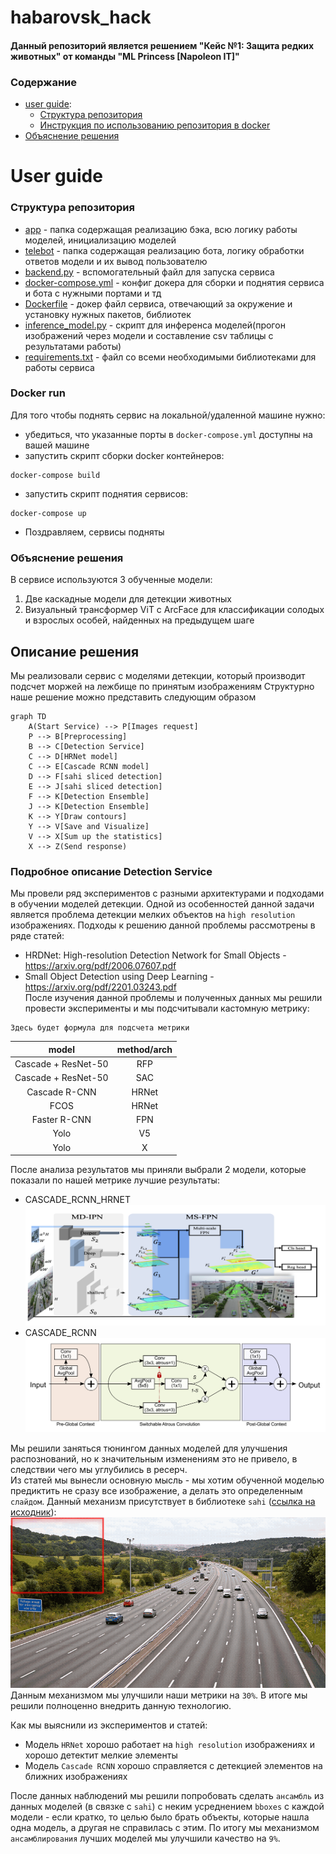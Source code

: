 # habarovsk_hack
#### Данный репозиторий является решением "Кейс №1: Защита редких животных" от команды "ML Princess [Napoleon IT]"

### Содержание
- [user guide](#user-guide):
    * [Структура репозитория](#структура-репозитория)
    * [Инструкция по использованию репозитория в docker](#docker-run)
- [Объяснение решения](#объяснение-решения)


# User guide
### Структура репозитория
- [app](./app/) - папка содержащая реализацию бэка, всю логику работы моделей, инициализацию моделей
- [telebot](./telebot/) - папка содержащая реализацию бота, логику обработки ответов модели и их вывод пользователю
- [backend.py](backend.py) - вспомогательный файл для запуска сервиса
- [docker-compose.yml](docker-compose.yml) - конфиг докера для сборки и поднятия сервиса и бота с нужными портами и тд
- [Dockerfile](Dockerfile) - докер файл сервиса, отвечающий за окружение и установку нужных пакетов, библиотек
- [inference_model.py](inference.py) - скрипт для инференса моделей(прогон изображений через модели и составление csv таблицы с результатами работы)
- [requirements.txt](requirements.txt) - файл со всеми необходимыми библиотеками для работы сервиса
### Docker run
Для того чтобы поднять сервис на локальной/удаленной машине нужно:
- убедиться, что указанные порты в ```docker-compose.yml``` доступны на вашей машине
- запустить скрипт сборки docker контейнеров:
```
docker-compose build
```
- запустить скрипт поднятия сервисов:
```
docker-compose up
```
- Поздравляем, сервисы подняты
### Объяснение решения 
В сервисе используются 3 обученные модели:
1. Две каскадные модели для детекции животных
2. Визуальный трансформер ViT с ArcFace для классификации солодых и взрослых особей, найденных на предыдущем шаге

<!-- Данная ветка содержит реализацию сервиса с моделями детекции с использование ```MMdetection, Flask, Docker``` -->

## Описание решения 
Мы реализовали сервис с моделями детекции, который производит подсчет моржей на лежбище по принятым изображениям
Структурно наше решение можно представить следующим образом
```mermaid
graph TD
    A(Start Service) --> P[Images request] 
    P --> B[Preprocessing]
    B --> C[Detection Service]
    C --> D[HRNet model]
    C --> E[Cascade RCNN model]
    D --> F[sahi sliced detection]
    E --> J[sahi sliced detection]
    F --> K[Detection Ensemble]
    J --> K[Detection Ensemble]
    K --> Y[Draw contours]
    Y --> V[Save and Visualize]
    V --> X[Sum up the statistics]
    X --> Z(Send response)
```
### Подробное описание Detection Service
Мы провели ряд экспериментов с разными архитектурами и подходами в обучении моделей детекции. Одной из особенностей данной задачи является проблема детекции мелких объектов на ```high resolution``` изображениях. Подходы к решению данной проблемы рассмотрены в ряде статей:
- HRDNet: High-resolution Detection Network for Small Objects - https://arxiv.org/pdf/2006.07607.pdf
- Small Object Detection using Deep Learning - https://arxiv.org/pdf/2201.03243.pdf \
После изучения данной проблемы и полученных данных мы решили провести эксперименты и мы подсчитывали кастомную метрику:
```
Здесь будет формула для подсчета метрики
```
| model | method/arch  |
| :---: | :-: |
| Cascade + ResNet-50 | RFP  |
| Cascade + ResNet-50 | SAC  |
| Cascade R-CNN | HRNet  |
| FCOS | HRNet  |
| Faster R-CNN | FPN  |
| Yolo | V5  |
| Yolo | X  |

После анализа результатов мы приняли выбрали 2 модели, которые показали по нашей метрике лучшие результаты:
- CASCADE_RCNN_HRNET
    ![](examples/hrnet.png)
- CASCADE_RCNN \
    ![](examples/cascade_rcnn.png) 

Мы решили заняться тюнингом данных моделей для улучшения распознований, но к значительным изменениям это не привело, в следствии чего мы углубились в ресерч. \
Из статей мы вынесли основную мысль - мы хотим обученной моделью предиктить не сразу все изображение, а делать это определенным ```слайдом```. Данный механизм присутствует в библиотеке ```sahi``` ([ссылка на исходник](#https://github.com/obss/sahi)):
![](examples/sliced_inference.gif)
Данным механизмом мы улучшили наши метрики на ```30%```. В итоге мы решили полноценно внедрить данную технологию.

Как мы выяснили из экспериментов и статей:
- Модель ```HRNet``` хорошо работает на ```high resolution``` изображениях и хорошо детектит мелкие элементы
- Модель ```Cascade RCNN``` хорошо справляется с детекцией элементов на ближних изображениях

После данных наблюдений мы решили попробовать сделать ```ансамбль``` из данных моделей (в связке с ```sahi```) с неким усреднением ```bboxes``` с каждой модели - если кратко, то целью было брать объекты, которые нашла одна модель, а другая не справилась с этим.
По итогу мы механизмом ```ансамблирования``` лучших моделей мы улучшили качество на ```9%```. 
